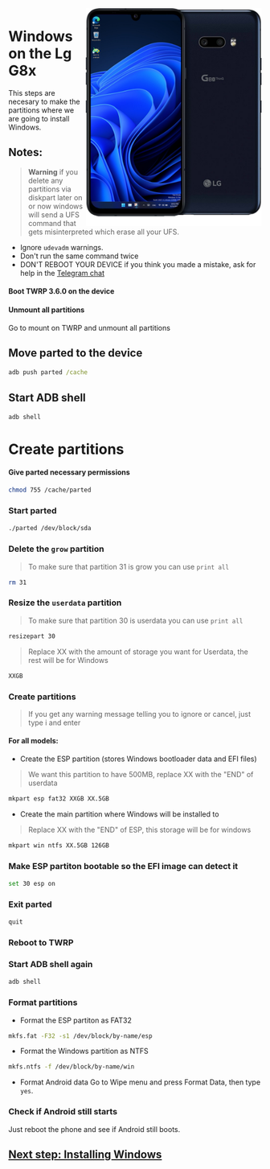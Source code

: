  <img align="right" src="https://github.com/Icesito68/Port-Windows-11-Lg-G8x/blob/Lg-G8x/mh2lm.png" width="350" alt="Windows 11 Running On A Lg G8x">


# Windows on the Lg G8x

This steps are necesary to make the partitions where we are going to install Windows.

## Notes:
> **Warning** if you delete any partitions via diskpart later on or now windows will send a UFS command that gets misinterpreted which erase all your UFS.
- Ignore `udevadm` warnings.
- Don't run the same command twice
- DON'T REBOOT YOUR DEVICE if you think you made a mistake, ask for help in the [Telegram chat](https://t.me/winong8x)

#### Boot TWRP 3.6.0 on the device


#### Unmount all partitions
Go to mount on TWRP and unmount all partitions

## Move parted to the device
```cmd
adb push parted /cache
```

## Start ADB shell
```cmd
adb shell
```

# Create partitions
#### Give parted necessary permissions
```sh
chmod 755 /cache/parted
```


### Start parted
```sh
./parted /dev/block/sda
```

### Delete the `grow` partition
>To make sure that partition 31 is grow you can use
>  `print all`
```sh
rm 31
```

### Resize the `userdata` partition
>To make sure that partition 30 is userdata you can use
>  `print all`
```sh
resizepart 30
```
>Replace XX with the amount of storage you want for Userdata, the rest will be for Windows
```sh
XXGB
```

### Create partitions
> If you get any warning message telling you to ignore or cancel, just type i and enter

#### For all models:

- Create the ESP partition (stores Windows bootloader data and EFI files)
>We want this partition to have 500MB, replace XX with the "END" of userdata
```sh
mkpart esp fat32 XXGB XX.5GB
```

- Create the main partition where Windows will be installed to
> Replace XX with the "END" of ESP, this storage will be for windows
```sh
mkpart win ntfs XX.5GB 126GB
```

### Make ESP partiton bootable so the EFI image can detect it
```sh
set 30 esp on
```

### Exit parted
```sh
quit
```

### Reboot to TWRP

### Start ADB shell again
```cmd
adb shell
```

### Format partitions
- Format the ESP partiton as FAT32
```sh
mkfs.fat -F32 -s1 /dev/block/by-name/esp
```

- Format the Windows partition as NTFS
```sh
mkfs.ntfs -f /dev/block/by-name/win
```

- Format Android data
Go to Wipe menu and press Format Data, then type `yes`.

### Check if Android still starts
Just reboot the phone and see if Android still boots.


## [Next step: Installing Windows](https://github.com/Icesito68/Port-Windows-11-Lg-G8x/blob/main/guide/English/2-Instalation.md)
